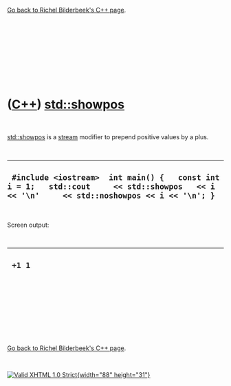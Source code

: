 

[Go back to Richel Bilderbeek's C++ page](Cpp.htm).

 

 

 

 

 

([C++](Cpp.htm)) [std::showpos](CppShowpos.htm)
===============================================

 

[std::showpos](CppShowpos.htm) is a [stream](CppStream.htm) modifier to
prepend positive values by a plus.

 

  ----------------------------------------------------------------------------------------------------------------------------------------------
  ` #include <iostream>  int main() {   const int i = 1;   std::cout     << std::showpos   << i << '\n'     << std::noshowpos << i << '\n'; }`
  ----------------------------------------------------------------------------------------------------------------------------------------------

 

Screen output:

 

  ---------
  ` +1 1`
  ---------

 

 

 

 

 

[Go back to Richel Bilderbeek's C++ page](Cpp.htm).



 

[![Valid XHTML 1.0 Strict](valid-xhtml10.png){width="88"
height="31"}](http://validator.w3.org/check?uri=referer)

